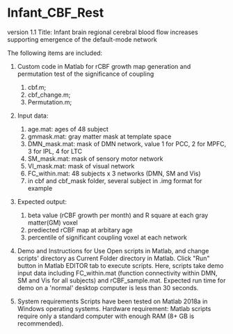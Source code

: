 # Infant_CBF_Rest
version 1.1
Title: Infant brain regional cerebral blood flow increases supporting emergence of the default-mode network


The following items are included:
1. Custom code in Matlab for rCBF growth map generation and permutation test of the significance of coupling
   1) cbf.m;
   2) cbf_change.m;
   2) Permutation.m;

2. Input data:
	1) age.mat: ages of 48 subject
	2) gmmask.mat: gray matter mask at template space
	3) DMN_mask.mat: mask of DMN network, value 1 for PCC, 2 for MPFC, 3 for IPL, 4 for LTC
	4) SM_mask.mat: mask of sensory motor network
	5) VI_mask.mat: mask of visual network
	6) FC_within.mat: 48 subjects x 3 networks (DMN, SM and Vis)
	7) in cbf and cbf_mask folder, several subject in .img format for example
	
3. Expected output:
	1) beta value (rCBF growth per month) and R square at each gray matter(GM) voxel
	2) prediected rCBF map at arbitary age
	3) percentile of significant coupling voxel at each network

4. Demo and Instructions for Use
Open scripts in Matlab, and change scripts' directory as Current Folder directory in Matlab. Click "Run" button in Matlab EDITOR tab to execute scripts.
Here, scripts take demo input data including FC_within.mat (function connectivity within DMN, SM and Vis for all subjects) and rCBF_sample.mat.
Expected run time for demo on a 'normal' desktop computer is less than 30 seconds.

5. System requirements
Scripts have been tested on Matlab 2018a in Windows operating systems. 
Hardware requirement: Matlab scripts require only a standard computer with enough RAM (8+ GB is recommended).
